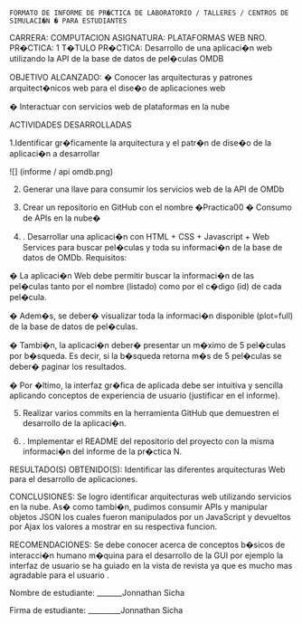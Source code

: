
 	FORMATO DE INFORME DE PR�CTICA DE LABORATORIO / TALLERES / CENTROS DE SIMULACI�N � PARA ESTUDIANTES

CARRERA: COMPUTACION	ASIGNATURA: PLATAFORMAS WEB
NRO. PR�CTICA:	1	T�TULO PR�CTICA: Desarrollo de una aplicaci�n web utilizando la API de la base de datos de pel�culas OMDB

OBJETIVO ALCANZADO:
� Conocer las arquitecturas y patrones arquitect�nicos web para el dise�o de aplicaciones web 

� Interactuar con servicios web de plataformas en la nube

ACTIVIDADES DESARROLLADAS

1.Identificar gr�ficamente la arquitectura y el patr�n de dise�o de la aplicaci�n a desarrollar

![] (informe / api omdb.png)

2. Generar una llave para consumir los servicios web de la API de OMDb

3. Crear un repositorio en GitHub con el nombre �Practica00 � Consumo de APIs en la nube�

4. . Desarrollar una aplicaci�n con HTML + CSS + Javascript + Web Services para buscar pel�culas y toda su informaci�n de la base de datos de OMDb.
Requisitos:

� La aplicaci�n Web debe permitir buscar la informaci�n de las pel�culas tanto por el nombre (listado) como
por el c�digo (id) de cada pel�cula.

� Adem�s, se deber� visualizar toda la informaci�n disponible (plot=full) de la base de datos de pel�culas.

� Tambi�n, la aplicaci�n deber� presentar un m�ximo de 5 pel�culas por b�squeda. Es decir, si la b�squeda
retorna m�s de 5 pel�culas se deber� paginar los resultados.

� Por �ltimo, la interfaz gr�fica de aplicada debe ser intuitiva y sencilla aplicando conceptos de experiencia
de usuario (justificar en el informe).

5. Realizar varios commits en la herramienta GitHub que demuestren el desarrollo de la aplicaci�n.

6. . Implementar el README del repositorio del proyecto con la misma informaci�n del informe de la pr�ctica
N.

RESULTADO(S) OBTENIDO(S):
Identificar las diferentes arquitecturas Web para el desarrollo de aplicaciones.

CONCLUSIONES:
Se logro identificar arquitecturas web utilizando servicios en la nube. As� como tambi�n, pudimos consumir APIs y manipular objetos JSON los cuales fueron manipulados por un JavaScript y devueltos por Ajax los valores a mostrar en su respectiva funcion.

RECOMENDACIONES:
Se debe conocer acerca de conceptos b�sicos de interacci�n humano m�quina para el desarrollo de la GUI por ejemplo la interfaz de usuario se ha guiado en la vista de revista ya que es mucho mas agradable para el usuario .

Nombre de estudiante: _______Jonnathan Sicha

Firma de estudiante: _________Jonnathan Sicha
